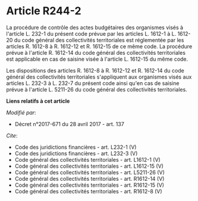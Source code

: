 # Article R244-2

La procédure de contrôle des actes budgétaires des organismes visés à l'article L. 232-1 du présent code prévue par les
articles L. 1612-1 à L. 1612-20 du code général des collectivités territoriales est réglementée par les articles R. 1612-8 à
R. 1612-12 et R. 1612-15 de ce même code. La procédure prévue à l'article R. 1612-14 du code général des collectivités
territoriales est applicable en cas de saisine visée à l'article L. 1612-15 du même code. 

Les dispositions des articles R. 1612-8 à R. 1612-12 et R. 1612-14 du code général des collectivités territoriales
s'appliquent aux organismes visés aux articles L. 232-3 à L. 232-7 du présent code ainsi qu'en cas de saisine prévue à
l'article L. 5211-26 du code général des collectivités territoriales.

**Liens relatifs à cet article**

_Modifié par_:

  - Décret n°2017-671 du 28 avril 2017 - art. 137

_Cite_:

  - Code des juridictions financières - art. L232-1 (V)
  - Code des juridictions financières - art. L232-3 (V)
  - Code général des collectivités territoriales - art. L1612-1 (V)
  - Code général des collectivités territoriales - art. L1612-15 (V)
  - Code général des collectivités territoriales - art. L5211-26 (V)
  - Code général des collectivités territoriales - art. R1612-14 (V)
  - Code général des collectivités territoriales - art. R1612-15 (V)
  - Code général des collectivités territoriales - art. R1612-8 (V)
